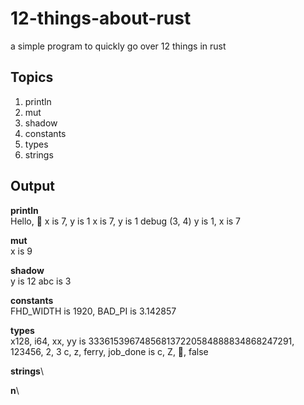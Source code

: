 # 12-things-about-rust
a simple program to quickly go over 12 things in rust

## Topics
1. println
2. mut
3. shadow
4. constants
5. types
6. strings


## Output
**println**\
Hello, 🦀
x is 7, y is 1
x is 7, y is 1
debug (3, 4)
y is 1, x is 7

**mut**\
x is 9

**shadow**\
y is 12
abc is 3

**constants**\
FHD_WIDTH is 1920, BAD_PI is 3.142857

**types**\
x128, i64, xx, yy is 333615396748568137220584888834868247291, 123456, 2, 3
c, z, ferry, job_done is c, Z, 🦀, false

**strings**\

**n**\
